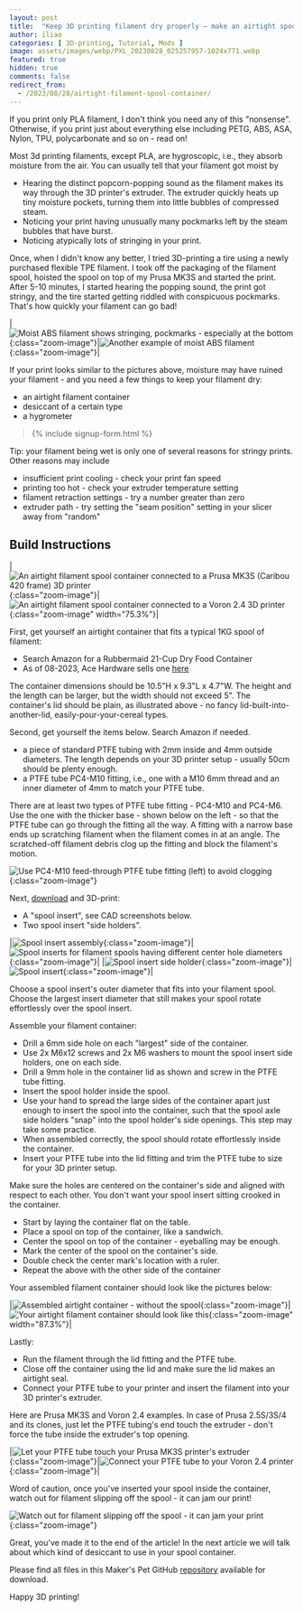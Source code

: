 ```yaml
---
layout: post
title:  "Keep 3D printing filament dry properly – make an airtight spool container"
author: iliao
categories: [ 3D-printing, Tutorial, Mods ]
image: assets/images/webp/PXL_20230828_025257957-1024x771.webp
featured: true
hidden: true
comments: false
redirect_from:
  - /2023/08/28/airtight-filament-spool-container/
---
```

If you print only PLA filament, I don't think you need any of this "nonsense". Otherwise, if you print just about everything else including PETG, ABS, ASA, Nylon, TPU, polycarbonate and so on - read on!

Most 3d printing filaments, except PLA, are hygroscopic, i.e., they absorb moisture from the air. You can usually tell that your filament got moist by

- Hearing the distinct popcorn-popping sound as the filament makes its way through the 3D printer's extruder. The extruder quickly heats up tiny moisture pockets, turning them into little bubbles of compressed steam.
- Noticing your print having unusually many pockmarks left by the steam bubbles that have burst.
- Noticing atypically lots of stringing in your print.

Once, when I didn't know any better, I tried 3D-printing a tire using a newly purchased flexible TPE filament. I took off the packaging of the filament spool, hoisted the spool on top of my Prusa MK3S and started the print. After 5-10 minutes, I started hearing the popping sound, the print got stringy, and the tire started getting riddled with conspicuous pockmarks. That's how quickly your filament can go bad!

|![Moist ABS filament shows stringing, pockmarks - especially at the bottom](/assets/images/webp/stringing-1.webp 'Moist ABS filament shows stringing, pockmarks - especially at the bottom'){:class="zoom-image"}|![Another example of moist ABS filament](/assets/images/webp/stringing-1.webp 'Another example of moist ABS filament'){:class="zoom-image"}|

If your print looks similar to the pictures above, moisture may have ruined your filament - and you need a few things to keep your filament dry:

- an airtight filament container
- desiccant of a certain type
- a hygrometer

<blockquote>{% include signup-form.html %}</blockquote>

Tip: your filament being wet is only one of several reasons for stringy prints. Other reasons may include

- insufficient print cooling - check your print fan speed
- printing too hot - check your extruder temperature setting
- filament retraction settings - try a number greater than zero
- extruder path - try setting the "seam position" setting in your slicer away from "random"

## Build Instructions

|![An airtight filament spool container connected to a Prusa MK3S (Caribou 420 frame) 3D printer](/assets/images/webp/PXL_20230828_025257957-1024x771.webp 'An airtight filament spool container connected to a Prusa MK3S (Caribou 420 frame) 3D printer'){:class="zoom-image"}|![An airtight filament spool container connected to a Voron 2.4 3D printer](/assets/images/webp/PXL_20230222_235706238-771x1024.webp 'An airtight filament spool container connected to a Voron 2.4 3D printer'){:class="zoom-image" width="75.3%"}|

First, get yourself an airtight container that fits a typical 1KG spool of filament:

- Search Amazon for a Rubbermaid 21-Cup Dry Food Container
- As of 08-2023, Ace Hardware sells one [here](https://www.acehardware.com/departments/home-and-decor/kitchen-utensils-and-gadgets/food-storage/6192892)

The container dimensions should be 10.5"H x 9.3"L x 4.7"W.  The height and the length can be larger, but the width should not exceed 5". The container's lid should be plain, as illustrated above - no fancy lid-built-into-another-lid, easily-pour-your-cereal types.

Second, get yourself the items below. Search Amazon if needed.

- a piece of standard PTFE tubing with 2mm inside and 4mm outside diameters. The length depends on your 3D printer setup - usually 50cm should be plenty enough.
- a PTFE tube PC4-M10 fitting, i.e., one with a M10 6mm thread and an inner diameter of 4mm to match your PTFE tube.

There are at least two types of PTFE tube fitting - PC4-M10 and PC4-M6. Use the one with the thicker base - shown below on the left - so that the PTFE tube can go through the fitting all the way. A fitting with a narrow base ends up scratching filament when the filament comes in at an angle. The scratched-off filament debris clog up the fitting and block the filament's motion.

![Use PC4-M10 feed-through PTFE tube fitting (left) to avoid clogging](/assets/images/webp/PXL_20230828_025111877_cropped-1024x756.webp 'Use PC4-M10 feed-through PTFE tube fitting (left) to avoid clogging'){:class="zoom-image"}

Next, [download](https://github.com/makerspet/filament_spool_holder/) and 3D-print:

- A "spool insert", see CAD screenshots below.
- Two spool insert "side holders".

|![Spool insert assembly](/assets/images/webp/spool-holder-assembly-1024x576.webp 'Spool insert assembly'){:class="zoom-image"}|![Spool inserts for filament spools having different center hole diameters](/assets/images/webp/PXL_20230905_004921284-1024x576.webp 'Spool inserts for filament spools having different center hole diameters'){:class="zoom-image"}|
|![Spool insert side holder](/assets/images/webp/spool-holder-axle-1024x576.webp 'Spool insert side holder'){:class="zoom-image"}|![Spool insert](/assets/images/webp/spool-insert-1024x576.webp 'Spool insert'){:class="zoom-image"}|

Choose a spool insert's outer diameter that fits into your filament spool. Choose the largest insert diameter that still makes your spool rotate effortlessly over the spool insert. 

Assemble your filament container:

- Drill a 6mm side hole on each "largest" side of the container.
- Use 2x M6x12 screws and 2x M6 washers to mount the spool insert side holders, one on each side.
- Drill a 9mm hole in the container lid as shown and screw in the PTFE tube fitting.
- Insert the spool holder inside the spool.
- Use your hand to spread the large sides of the container apart just enough to insert the spool into the container, such that the spool axle side holders "snap" into the spool holder's side openings. This step may take some practice.
- When assembled correctly, the spool should rotate effortlessly inside the container.
- Insert your PTFE tube into the lid fitting and trim the PTFE tube to size for your 3D printer setup.

Make sure the holes are centered on the container's side and aligned with respect to each other. You don't want your spool insert sitting crooked in the container.

- Start by laying the container flat on the table.
- Place a spool on top of the container, like a sandwich.
- Center the spool on top of the container - eyeballing may be enough.
- Mark the center of the spool on the container's side.
- Double check the center mark's location with a ruler.
- Repeat the above with the other side of the container

Your assembled filament container should look like the pictures below:

|![Assembled airtight container - without the spool](/assets/images/webp/PXL_20230827_211419899_cropped-1024x894.webp 'Assembled airtight container - without the spool'){:class="zoom-image"}|![Your airtight filament container should look like this](/assets/images/webp/PXL_20230827_211120454-771x1024.webp 'Your airtight filament container should look like this'){:class="zoom-image" width="87.3%"}|

Lastly:

- Run the filament through the lid fitting and the PTFE tube.
- Close off the container using the lid and make sure the lid makes an airtight seal.
- Connect your PTFE tube to your printer and insert the filament into your 3D printer's extruder.

Here are Prusa MK3S and Voron 2.4 examples. In case of Prusa 2.5S/3S/4 and its clones, just let the PTFE tubing's end touch the extruder - don't force the tube inside the extruder's top opening.

|![Let your PTFE tube touch your Prusa MK3S printer's extruder](/assets/images/webp/PXL_20230827_212045194-771x1024.webp 'Let your PTFE tube touch your Prusa MK3S printer extruder'){:class="zoom-image"}|![Connect your PTFE tube to your Voron 2.4 printer](/assets/images/webp/PXL_20230222_235726106-771x1024.webp 'Connect your PTFE tube to your Voron 2.4 printer'){:class="zoom-image"}|

<p></p>
Word of caution, once you've inserted your spool inside the container, watch out for filament slipping off the spool - it can jam our print!

![Watch out for filament slipping off the spool - it can jam your print](/assets/images/webp/PXL_20230828_025724476-771x1024.webp 'Watch out for filament slipping off the spool - it can jam your print'){:class="zoom-image"}

Great, you've made it to the end of the article! In the next article we will talk about which kind of desiccant to use in your spool container.

Please find all files in this Maker's Pet GitHub [repository](https://github.com/makerspet/filament_spool_holder/) available for download.

Happy 3D printing!
